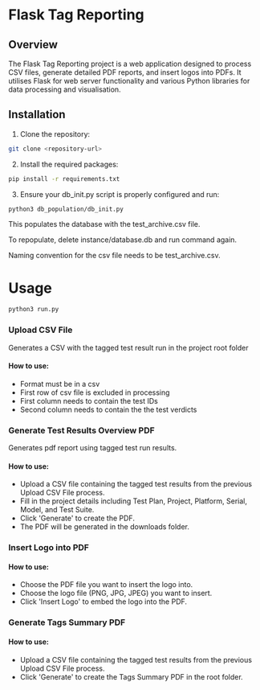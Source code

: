 # Flask Tag Reporting

## Overview

The Flask Tag Reporting project is a web application designed to process CSV files, generate detailed PDF reports, and insert logos into PDFs. It utilises Flask for web server functionality and various Python libraries for data processing and visualisation.



## Installation

1. Clone the repository:

```bash
git clone <repository-url>
```

2. Install the required packages:

```bash
pip install -r requirements.txt
```
3. Ensure your db_init.py script is properly configured and run:

```bash
python3 db_population/db_init.py
```
This populates the database with the test_archive.csv file. 

To repopulate, delete instance/database.db and run command again.

Naming convention for the csv file needs to be test_archive.csv.

# Usage

```bash
python3 run.py
```

### Upload CSV File

Generates a CSV with the tagged test result run in the project root folder

#### How to use:

* Format must be in a csv
* First row of csv file is excluded in processing
* First column needs to contain the test IDs
* Second column needs to contain the the test verdicts


### Generate Test Results Overview PDF

Generates pdf report using tagged test run results.

#### How to use:

* Upload a CSV file containing the tagged test results from the previous Upload CSV File process.
* Fill in the project details including Test Plan, Project, Platform, Serial, Model, and Test Suite.
* Click 'Generate' to create the PDF.
* The PDF will be generated in the downloads folder.

### Insert Logo into PDF

#### How to use:

* Choose the PDF file you want to insert the logo into.
* Choose the logo file (PNG, JPG, JPEG) you want to insert.
* Click 'Insert Logo' to embed the logo into the PDF.

### Generate Tags Summary PDF

#### How to use:

* Upload a CSV file containing the tagged test results from the previous Upload CSV File process.
* Click 'Generate' to create the Tags Summary PDF in the root folder.


